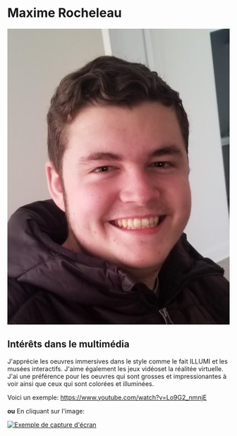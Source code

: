 # Maxime Rocheleau

![photo](photo_maxime_rocheleau.jpg)


## **Intérêts dans le multimédia**
J'apprécie les oeuvres immersives dans le style comme le fait ILLUMI et les musées interactifs. J'aime également les jeux vidéoset la réalitée virtuelle.
J'ai une préférence pour les oeuvres qui sont grosses et impressionantes à voir ainsi que ceux qui sont colorées et illuminées.

Voici un exemple:
<https://www.youtube.com/watch?v=Lo9G2_nmnjE>

**ou**
En cliquant sur l'image:

[![Exemple de capture d'écran](illumi.png)](https://www.youtube.com/watch?v=Lo9G2_nmnjE)
